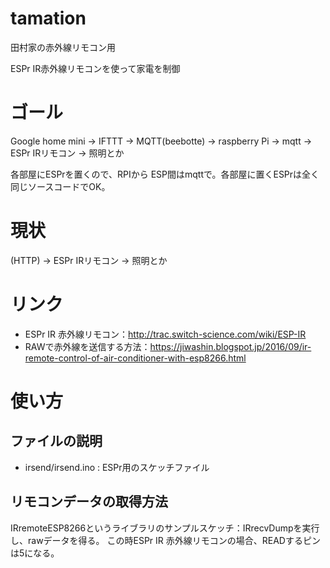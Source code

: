 # tamation
田村家の赤外線リモコン用


ESPr IR赤外線リモコンを使って家電を制御


# ゴール 

Google home mini -> IFTTT -> MQTT(beebotte) -> raspberry Pi -> mqtt -> ESPr IRリモコン -> 照明とか

各部屋にESPrを置くので、RPIから ESP間はmqttで。各部屋に置くESPrは全く同じソースコードでOK。

# 現状

(HTTP) -> ESPr IRリモコン -> 照明とか


# リンク
* ESPr IR 赤外線リモコン：http://trac.switch-science.com/wiki/ESP-IR
* RAWで赤外線を送信する方法：https://jiwashin.blogspot.jp/2016/09/ir-remote-control-of-air-conditioner-with-esp8266.html

# 使い方

## ファイルの説明
* irsend/irsend.ino : ESPr用のスケッチファイル

## リモコンデータの取得方法
IRremoteESP8266というライブラリのサンプルスケッチ：IRrecvDumpを実行し、rawデータを得る。
この時ESPr IR 赤外線リモコンの場合、READするピンは5になる。

